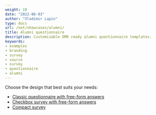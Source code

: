 ```yaml
---
weight: 10
date: "2022-06-03"
author: "Vladimir Lapin"
type: docs
url: /net/showcases/alumni/
title: Alumni questionnaire
description: Customizable OMR ready alumni questionnaire templates.
keywords:
- examples
- branding
- survey
- source
- survey
- questionnaire
- alumni
---
```


Choose the design that best suits your needs:

- [Classic questionnaire with free-form answers](/omr/net/showcases/alumni/classic)
- [Checkbox survey with free-form answers](/omr/net/showcases/alumni/checkbox)
- [Compact survey](/omr/net/showcases/alumni/compact)
